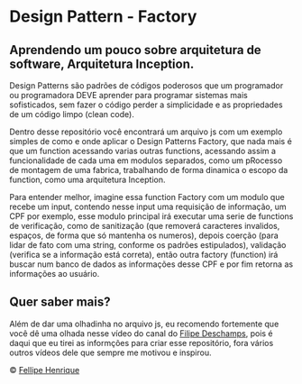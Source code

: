 # Design Pattern - Factory
## Aprendendo um pouco sobre arquitetura de software, Arquitetura Inception.

Design Patterns são padrões de códigos poderosos que um programador ou programadora DEVE aprender para programar sistemas mais sofisticados, sem fazer o código perder a simplicidade e as propriedades de um código limpo (clean code).

Dentro desse repositório você encontrará um arquivo js com um exemplo simples de como e onde aplicar o Design Patterns Factory, que nada mais é que um function acessando varias outras functions, acessando assim a funcionalidade de cada uma em modulos separados, como um pRocesso de montagem de uma fabrica, trabalhando de forma dinamica o escopo da function, como uma arquitetura Inception.

Para entender melhor, imagine essa function Factory com um modulo que recebe um input, contendo nesse input uma requisição de informação, um CPF por exemplo, esse modulo principal irá executar uma serie de functions de verificação, como de sanitização (que removerá caracteres invalidos, espaços, de forma que só mantenha os numeros), depois coerção (para lidar de fato com uma string, conforme os padrões estipulados), validação (verifica se a informação está correta), então outra factory (function) irá buscar num banco de dados as informações desse CPF e por fim retorna as informações ao usuário.

## Quer saber mais?

Além de dar uma olhadinha no arquivo js, eu recomendo fortemente que você dê uma olhada nesse vídeo do canal do [Filipe Deschamps](https://www.youtube.com/watch?v=arAz2Ff8s88), pois é daqui que eu tirei as informções para criar esse repositório, fora vários outros vídeos dele que sempre me motivou e inspirou.

© [Fellipe Henrique](https://www.linkedin.com/in/fellipehfa/)